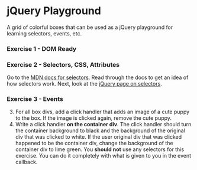# jQuery Playground

A grid of colorful boxes that can be used as a jQuery playground for learning selectors, events, etc.

### Exercise 1 - DOM Ready

<!-- Reference [this page](https://learn.jquery.com/using-jquery-core/document-ready/). Add a callback function to ready that alerts a message saying, ready for DOM manipulation.  Try using both styles of callbacks.  -->

### Exercise 2 - Selectors, CSS, Attributes

Go to the [MDN docs for selectors](https://developer.mozilla.org/en-US/docs/Web/Guide/CSS/Getting_started/Selectors).  Read through the docs to get an idea of how selectors work.  Next, look at the [jQuery page on selectors](https://learn.jquery.com/using-jquery-core/selecting-elements/).

<!-- 1. Find the secretBox on the page. Set the background color to white.  Add an h1 tag that says, "secret box!" -->
<!-- 2. Find all child divs of the first row.  Set the class for each div to boxType3. -->
<!-- 3. Make the last box in the last row disappear. (Hint, look into the dispaly style.  Also, you should only get back one element from your selector.). -->
<!-- 4. Change all red boxes to white. -->
<!-- 5. Get the first two divs in the second row.  Take away all styling from the divs. -->
<!-- 6. Get all divs inside the container that are not row divs and are not the secret box div.  Set the width of the divs to 2 pixels. -->

### Exercise 3 - Events

<!-- 1. Add an on click handler to the container div.  Console log the x and y position of the click. -->
<!-- 2. Add links inside all red box divs that take the user to galvanize.  Then add an on click handler that alerts the user that you can never leave the page.  Make sure the user won't leave the page after the alert! -->
3. For all box divs, add a click handler that adds an image of a cute puppy to the box.  If the image is clicked again, remove the cute puppy.
4. Write a click handler __on the container div__.  The click handler should turn the container background to black and the background of the original div that was clicked to white.  If the user original div that was clicked happened to be the container div, change the background of the container div to lime green.  You __should not__ use any selectors for this exercise.  You can do it completely with what is given to you in the event callback.
